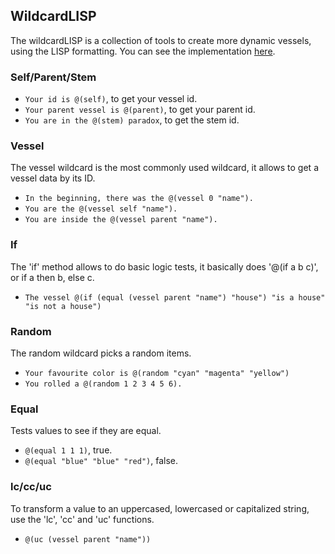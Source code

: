 ## WildcardLISP

The wildcardLISP is a collection of tools to create more dynamic vessels, using the LISP formatting. You can see the implementation [here](./desktop/server/core/wildcard.js).

### Self/Parent/Stem

- `Your id is @(self)`, to get your vessel id.
- `Your parent vessel is @(parent)`, to get your parent id.
- `You are in the @(stem) paradox`, to get the stem id.

### Vessel

The vessel wildcard is the most commonly used wildcard, it allows to get a vessel data by its ID.

- `In the beginning, there was the @(vessel 0 "name").`
- `You are the @(vessel self "name").`
- `You are inside the @(vessel parent "name").`

### If

The 'if' method allows to do basic logic tests, it basically does '@(if a b c)', or if a then b, else c.

- `The vessel @(if (equal (vessel parent "name") "house") "is a house" "is not a house")`

### Random

The random wildcard picks a random items.

- `Your favourite color is @(random "cyan" "magenta" "yellow")`
- `You rolled a @(random 1 2 3 4 5 6).`

### Equal

Tests values to see if they are equal.

- `@(equal 1 1 1)`, true.
- `@(equal "blue" "blue" "red")`, false.

### lc/cc/uc

To transform a value to an uppercased, lowercased or capitalized string, use the 'lc', 'cc' and 'uc' functions.

- `@(uc (vessel parent "name"))`